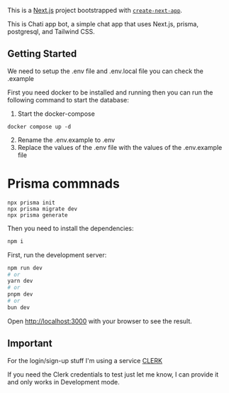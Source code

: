This is a [Next.js](https://nextjs.org/) project bootstrapped with [`create-next-app`](https://github.com/vercel/next.js/tree/canary/packages/create-next-app).

This is Chati app bot, a simple chat app that uses Next.js, prisma, postgresql, and Tailwind CSS.

## Getting Started
We need to setup the .env file and .env.local file you can check the .example

First you need docker to be installed and running then you can run the following command to start the database:

1. Start the docker-compose
```
docker compose up -d
```

2. Rename the .env.example to .env
3. Replace the values of the .env file with the values of the .env.example file

# Prisma commnads
```
npx prisma init
npx prisma migrate dev
npx prisma generate
```

Then you need to install the dependencies:

```bash
npm i 

```


First, run the development server:

```bash
npm run dev
# or
yarn dev
# or
pnpm dev
# or
bun dev
```

Open [http://localhost:3000](http://localhost:3000) with your browser to see the result.

## Important
For the login/sign-up stuff I'm using a service [CLERK](https://clerk.com/)

If you need the Clerk credentials to test just let me know, I can provide it and only works in Development mode.